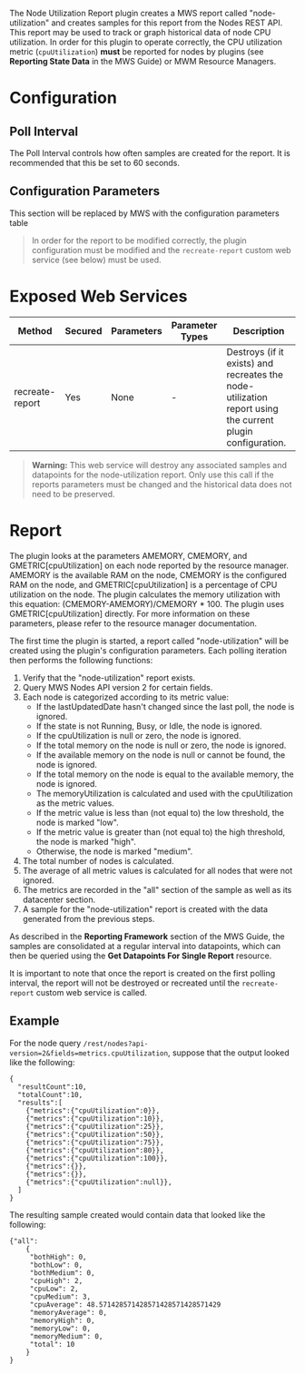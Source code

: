The Node Utilization Report plugin creates a MWS report called "node-utilization" and creates samples for this report
from the Nodes REST API.  This report may be used to track or graph historical data of node CPU
utilization.  In order for this plugin to operate correctly, the CPU utilization metric (`cpuUtilization`) **must**
be reported for nodes by plugins (see **Reporting State Data** in the MWS Guide) or MWM Resource Managers.

# Configuration

## Poll Interval

The Poll Interval controls how often samples are created for the report.  It is recommended that this be set to
60 seconds.

## Configuration Parameters

<div class="configuration-table">This section will be replaced by MWS with the configuration parameters table</div>

> In order for the report to be modified correctly, the plugin configuration must be modified and the `recreate-report` custom
> web service (see below) must be used.

# Exposed Web Services

Method | Secured | Parameters | Parameter Types | Description
------ | ------- | ---------- | --------------- | -----------
recreate-report | Yes | None | \- | Destroys (if it exists) and recreates the node-utilization report using the current plugin configuration.

> **Warning:** This web service will destroy any associated samples and datapoints for the node-utilization report.
> Only use this call if the reports parameters must be changed and the historical data does not need to be preserved.

# Report
The plugin looks at the parameters AMEMORY, CMEMORY, and GMETRIC[cpuUtilization] on each node reported by the resource manager. AMEMORY
is the available RAM on the node, CMEMORY is the configured RAM on the node, and GMETRIC[cpuUtilization] is a percentage of CPU utilization
on the node.  The plugin calculates the memory utilization with this equation: (CMEMORY-AMEMORY)/CMEMORY * 100. The plugin uses GMETRIC[cpuUtilization]
directly. For more information on these parameters, please refer to the resource manager documentation.

The first time the plugin is started, a report called "node-utilization" will be created using the plugin's
configuration parameters.  Each polling iteration then performs the following functions:

1. Verify that the "node-utilization" report exists.
2. Query MWS Nodes API version 2 for certain fields.
3. Each node is categorized according to its metric value:
	* If the lastUpdatedDate hasn't changed since the last poll, the node is ignored.
	* If the state is not Running, Busy, or Idle, the node is ignored.
	* If the cpuUtilization is null or zero, the node is ignored.
	* If the total memory on the node is null or zero, the node is ignored.
	* If the available memory on the node is null or cannot be found, the node is ignored.
	* If the total memory on the node is equal to the available memory, the node is ignored.
	* The memoryUtilization is calculated and used with the cpuUtilization as the metric values.
	* If the metric value is less than (not equal to) the low threshold, the node is marked "low".
	* If the metric value is greater than (not equal to) the high threshold, the node is marked "high".
	* Otherwise, the node is marked "medium".
4. The total number of nodes is calculated.
5. The average of all metric values is calculated for all nodes that were not ignored.
6. The metrics are recorded in the "all" section of the sample as well as its datacenter section.
7. A sample for the "node-utilization" report is created with the data generated from the previous steps.

As described in the **Reporting Framework** section of the MWS Guide, the samples are consolidated at a
regular interval into datapoints, which can then be queried using the **Get Datapoints For Single Report** resource.

It is important to note that once the report is created on the first polling interval, the report will not be destroyed
or recreated until the `recreate-report` custom web service is called.

## Example

For the node query `/rest/nodes?api-version=2&fields=metrics.cpuUtilization`, suppose that the output looked like the
following:

```
{
  "resultCount":10,
  "totalCount":10,
  "results":[
    {"metrics":{"cpuUtilization":0}},
    {"metrics":{"cpuUtilization":10}},
    {"metrics":{"cpuUtilization":25}},
    {"metrics":{"cpuUtilization":50}},
    {"metrics":{"cpuUtilization":75}},
    {"metrics":{"cpuUtilization":80}},
    {"metrics":{"cpuUtilization":100}},
    {"metrics":{}},
    {"metrics":{}},
    {"metrics":{"cpuUtilization":null}},
  ]
}
```

The resulting sample created would contain data that looked like the following:

```
{"all":
	{
     "bothHigh": 0,
     "bothLow": 0,
     "bothMedium": 0,
     "cpuHigh": 2,
     "cpuLow": 2,
     "cpuMedium": 3,
     "cpuAverage": 48.571428571428571428571428571429
     "memoryAverage": 0,
     "memoryHigh": 0,
     "memoryLow": 0,
     "memoryMedium": 0,
     "total": 10
	}
}
```